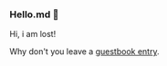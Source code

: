 ### Hello.md 🦀
Hi, i am lost! 

Why don't you leave a [guestbook entry](https://gist.github.com/lostdesign/a6fe35045abe695d31dbacac1762984a).

